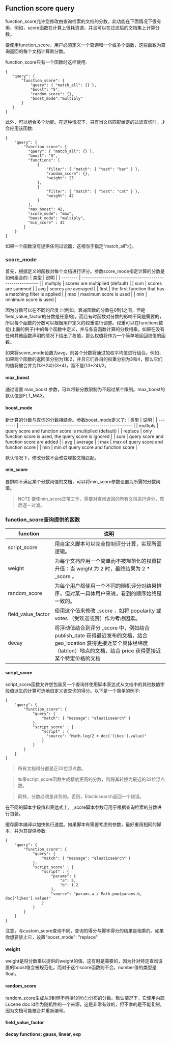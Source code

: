 ## Function score query

function_score允许您修改由查询检索的文档的分数。此功能在下面情况下很有用，例如，score函数在计算上很耗资源，并且可以在过滤后的文档集上计算分数。

 要使用function_score，用户必须定义一个查询和一个或多个函数，这些函数为查询返回的每个文档计算新分数。

 function_score只有一个函数时这样使用:
 ```
 {
    "query": {
        "function_score": {
            "query": { "match_all": {} },
            "boost": "5",
            "random_score": {}, 
            "boost_mode":"multiply"
        }
    }
}
 ```

此外，可以组合多个功能。在这种情况下，只有当文档匹配给定的过滤查询时，才会应用该函数:
```
{
    "query": {
        "function_score": {
          "query": { "match_all": {} },
          "boost": "5", 
          "functions": [
              {
                  "filter": { "match": { "test": "bar" } },
                  "random_score": {}, 
                  "weight": 23
              },
              {
                  "filter": { "match": { "test": "cat" } },
                  "weight": 42
              }
          ],
          "max_boost": 42,
          "score_mode": "max",
          "boost_mode": "multiply",
          "min_score" : 42
        }
    }
}
```


如果一个函数没有提供任何过滤器，这相当于指定“match_all”:{}。

### score_mode
首先，根据定义的函数对每个文档进行评分。参数score_mode指定计算的分数是如何组合的:
| 类型     | 说明                                                     |
| -------- | -------------------------------------------------------- |
| multiply | scores are multiplied (default)                          |
| sum      | scores are summed                                        |
| avg      | scores are averaged                                      |
| first    | the first function that has a matching filter is applied |
| max      | maximum score is used                                    |
| min      | minimum score is used                                    |

因为分数可以在不同的尺度上(例如，衰减函数的分数在0到1之间，但是field_value_factor的分数是任意的)，而且有时函数对分数的影响不同是需要的，所以每个函数的分数可以根据用户定义的权重进行调整。权重可以在functions数组(上面的例子)中的每个函数中定义，并与各自函数计算的分数相乘。如果在没有任何其他函数声明的情况下给出了权值，那么权值将作为一个简单地返回权值的函数。

如果将score_mode设置为avg，则各个分数将通过加权平均值进行组合。例如，如果两个函数的返回值分别为1和2，并且它们各自的权重分别为3和4，那么它们的值将被合并为(1*3+2*4)/(3+4)，而不是(1*3+2*4)/2。

#### max_boost
通过设置 max_boost 参数，可以将新分数限制为不超过某个限制。max_boost的默认值是FLT_MAX。

#### boost_mode
新计算的分数与查询的分数相结合。参数boost_mode定义了:
| 类型     | 说明                                                    |
| -------- | ------------------------------------------------------- |
| multiply | query score and function score is multiplied (default)  |
| replace  | only function score is used, the query score is ignored |
| sum      | query score and function score are added                |
| avg      | average                                                 |
| max      | max of query score and function score                   |
| min      | min of query score and function score                   |

默认情况下，修改分数不会改变哪些文档匹配。

#### min_score
要排除不满足某个分数阈值的文档，可以将min_score参数设置为所需的分数阈值。

>NOTE 要使min_score正常工作，需要对查询返回的所有文档进行评分，然后逐一过滤。


### function_score查询提供的函数
| function           | 说明                                                         |
| ------------------ | ------------------------------------------------------------ |
| script_score       | 用自定义脚本可以完全控制评分计算，实现所需逻辑。             |
| weight             | 为每个文档应用一个简单而不被规范化的权重提升值：当 weight 为 2 时，最终结果为 2 * _score 。 |
| random_score       | 为每个用户都使用一个不同的随机评分对结果排序，但对某一具体用户来说，看到的顺序始终是一致的。 |
| field_value_factor | 使用这个值来修改 _score ，如将 popularity 或 votes （受欢迎或赞）作为考虑因素。 |
| decay              | 将浮动值结合到评分 _score 中，例如结合 publish_date 获得最近发布的文档，结合 geo_location 获得更接近某个具体经纬度（lat/lon）地点的文档，结合 price 获得更接近某个特定价格的文档 |


#### script_score
script_score函数允许您包装另一个查询并使用脚本表达式从文档中的其他数值字段值派生的计算可选地自定义该查询的得分。以下是一个简单的例子:
```
{
    "query": {
        "function_score": {
            "query": {
                "match": { "message": "elasticsearch" }
            },
            "script_score" : {
                "script" : {
                  "source": "Math.log(2 + doc['likes'].value)"
                }
            }
        }
    }
}
```
>所有文档得分都是正32位浮点数。

>如果script_score函数生成精度更高的分数，则将其转换为最近的32位浮点数。

>同样，分数必须是非负的。否则，Elasticsearch返回一个错误。

在不同的脚本字段值和表达式上，_score脚本参数可用于根据查询检索的分数进行包装。

缓存脚本编译以加快执行速度。如果脚本有需要考虑的参数，最好重用相同的脚本，并为其提供参数:
```
{
    "query": {
        "function_score": {
            "query": {
                "match": { "message": "elasticsearch" }
            },
            "script_score" : {
                "script" : {
                    "params": {
                        "a": 5,
                        "b": 1.2
                    },
                    "source": "params.a / Math.pow(params.b, doc['likes'].value)"
                }
            }
        }
    }
}
```
注意，与custom_score查询不同，查询的得分与脚本得分的结果是相乘的。如果你想要禁止它，设置"boost_mode": "replace"

#### weight
weight是将分数乘以提供的weight的值。这有时是需要的，因为针对特定查询设置的boost值会被规范化，而对于这个score函数则不会。number值的类型是float。

#### random_score
random_score生成从0到但不包括1的均匀分布的分数。默认情况下，它使用内部Lucene doc id作为随机性的一个来源，这是非常有效的，但不幸的是不能复制，因为文档可能被合并重新编号。

#### field_value_factor

#### decay functions: gauss, linear, exp